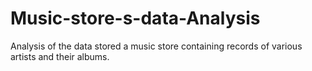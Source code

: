 # Music-store-s-data-Analysis
Analysis of the data stored a music store containing records of various artists and their albums.
